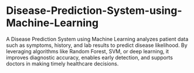 # Disease-Prediction-System-using-Machine-Learning
A Disease Prediction System using Machine Learning analyzes patient data such as symptoms, history, and lab results to predict disease likelihood. By leveraging algorithms like Random Forest, SVM, or deep learning, it improves diagnostic accuracy, enables early detection, and supports doctors in making timely healthcare decisions.
